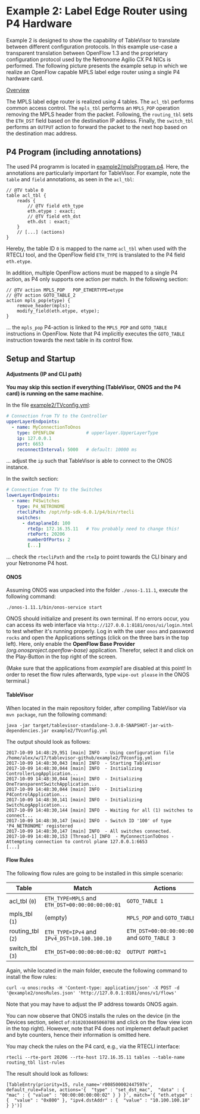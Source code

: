 # Example 2: Label Edge Router using P4 Hardware

Example 2 is designed to show the capability of TableVisor to translate between different configuration protocols.
In this example use-case a transparent translation between OpenFlow 1.3 and the proprietary configuration protocol used by the Netronome Agilio CX P4 NICs is performed.
The following picture presents the example setup in which we realize an OpenFlow capable MPLS label edge router using a single P4 hardware card.

[Overview](overview.png)

The MPLS label edge router is realized using 4 tables.
The `acl_tbl` performs common access control.
The `mpls_tbl` performs an `MPLS_POP` operation removing the MPLS header from the packet.
Following, the `routing_tbl` sets the `ETH_DST` field based on the destination IP address.
Finally, the `switch_tbl` performs an `OUTPUT` action to forward the packet to the next hop based on the destination mac address.

## P4 Program (including annotations)

The used P4 programm is located in [example2/mplsProgram.p4](mplsProgram.p4).
Here, the annotations are particularly important for TableVisor.
For example, note the `table` and `field` annotations, as seen in the `acl_tbl`:

```P4
// @TV table 0
table acl_tbl {
    reads {
        // @TV field eth_type
        eth.etype : exact;
        // @TV field eth_dst
        eth.dst : exact;
    }
    // [...] (actions)
}
```

Hereby, the table ID `0` is mapped to the name `acl_tbl` when used with the RTECLI tool, and the OpenFlow field `ETH_TYPE` is translated to the P4 field `eth.etype`.

In addition, multiple OpenFlow actions must be mapped to a single P4 action, as P4 only supports one action per match.
In the following section:

```P4
// @TV action MPLS_POP   POP_ETHERTYPE=etype
// @TV action GOTO_TABLE_2
action mpls_pop(etype) {
    remove_header(mpls);
    modify_field(eth.etype, etype);
}
```

... the `mpls_pop` P4-action is linked to the `MPLS_POP` and `GOTO_TABLE` instructions in OpenFlow.
Note that P4 implicitly executes the `GOTO_TABLE` instruction towards the next table in its control flow.

## Setup and Startup

#### Adjustments (IP and CLI path)

**You may skip this section if everything (TableVisor, ONOS and the P4 card) is running on the same machine.**

In the file [example2/TVconfig.yml](TVconfig.yml):

```YAML
# Connection from TV to the Controller
upperLayerEndpoints:
  - name: MyConnectionToOnos
    type: OPENFLOW            # upperlayer.UpperLayerType
    ip: 127.0.0.1
    port: 6653
    reconnectInterval: 5000   # default: 10000 ms
```

... adjust the `ip` such that TableVisor is able to connect to the ONOS instance.

In the switch section:

```YAML
# Connection from TV to the Switches
lowerLayerEndpoints:
  - name: P4Switches
    type: P4_NETRONOME
    rtecliPath: /opt/nfp-sdk-6.0.1/p4/bin/rtecli
    switches:
      - dataplaneId: 100
        rteIp: 172.16.35.11   # You probably need to change this!
        rtePort: 20206
        numberOfPorts: 2
        [...]
```

... check the `rtecliPath` and the `rteIp` to point towards the CLI binary and your Netronome P4 host.

#### ONOS

Assuming ONOS was unpacked into the folder `./onos-1.11.1`, execute the following command:

```Shell
./onos-1.11.1/bin/onos-service start
```

ONOS should initialize and present its own terminal.
If no errors occur, you can access its web interface via `http://127.0.0.1:8181/onos/ui/login.html` to test whether it's running properly.
Log in with the user `onos` and password `rocks` and open the Applications settings (click on the three bars in the top left).
Here, only enable the **OpenFlow Base Provider** _(org.onosproject.openflow-base)_ application.
Therefor, select it and click on the Play-Button in the top right of the screen.

(Make sure that the applications from _example1_ are disabled at this point! In order to reset the flow rules afterwards, type `wipe-out please` in the ONOS terminal.)

#### TableVisor

When located in the main repository folder, after compiling TableVisor via `mvn package`, run the following command:

```Shell
java -jar target/tablevisor-standalone-3.0.0-SNAPSHOT-jar-with-dependencies.jar example2/TVconfig.yml
```

The output should look as follows:

```
2017-10-09 14:48:29,951 [main] INFO  - Using configuration file /home/alex/w/17/tablevisor-github/example2/TVconfig.yml
2017-10-09 14:48:30,043 [main] INFO  - Starting TableVisor
2017-10-09 14:48:30,044 [main] INFO  - Initializing ControllerLogApplication...
2017-10-09 14:48:30,044 [main] INFO  - Initializing OneTransparentSwitchApplication...
2017-10-09 14:48:30,044 [main] INFO  - Initializing P4ControlApplication...
2017-10-09 14:48:30,141 [main] INFO  - Initializing SwitchLogApplication...
2017-10-09 14:48:30,144 [main] INFO  - Waiting for all (1) switches to connect...
2017-10-09 14:48:30,147 [main] INFO  - Switch ID '100' of type 'P4_NETRONOME' registered
2017-10-09 14:48:30,147 [main] INFO  - All switches connected.
2017-10-09 14:48:30,153 [Thread-1] INFO  - MyConnectionToOnos - Attempting connection to control plane 127.0.0.1:6653
[...]
```

#### Flow Rules

The following flow rules are going to be installed in this simple scenario:

| Table             | Match                                           | Actions                                        |
| ----------------- | ----------------------------------------------- | ---------------------------------------------- |
| acl_tbl (`0`)     | `ETH_TYPE=MPLS` and `ETH_DST=00:00:00:00:00:01` | `GOTO_TABLE 1`                                 |
| mpls_tbl (`1`)    | (empty)                                         | `MPLS_POP` and `GOTO_TABLE 2`                  |
| routing_tbl (`2`) | `ETH_TYPE=IPv4` and `IPv4_DST=10.100.100.10`    | `ETH_DST=00:00:00:00:00:02` and `GOTO_TABLE 3` |
| switch_tbl (`3`)  | `ETH_DST=00:00:00:00:00:02`                     | `OUTPUT PORT=1`                                |

Again, while located in the main folder, execute the following command to install the flow rules:

```Shell
curl -u onos:rocks -H 'Content-type: application/json' -X POST -d '@example2/onosRules.json' 'http://127.0.0.1:8181/onos/v1/flows'
```

Note that you may have to adjust the IP address towards ONOS again.

You can now observe that ONOS installs the rules on the device (in the Devices section, select `of:0102030405060708` and click on the flow view icon in the top right).
However, note that P4 does not implement default packet and byte counters, hence their information is omitted here.

You may check the rules on the P4 card, e.g., via the RTECLI interface:

```Shell
rtecli --rte-port 20206 --rte-host 172.16.35.11 tables --table-name routing_tbl list-rules
```

The result should look as follows:

```Shell
[TableEntry(priority=15, rule_name='r008500002447597e', default_rule=False, actions='{  "type" : "set_dst_mac",  "data" : { "mac" : { "value" : "00:00:00:00:00:02" } } }', match='{ "eth.etype" : {  "value" : "0x800" }, "ipv4.dstAddr" : {  "value" : "10.100.100.10" } }')]
```